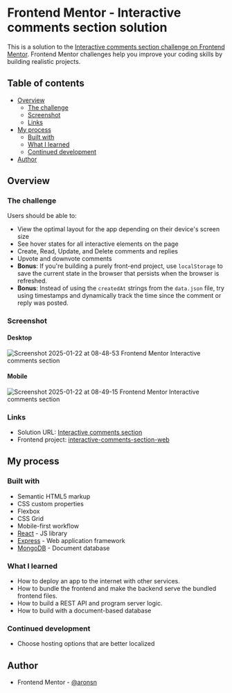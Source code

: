 # Frontend Mentor - Interactive comments section solution

This is a solution to the [Interactive comments section challenge on Frontend Mentor](https://www.frontendmentor.io/challenges/interactive-comments-section-iG1RugEG9). Frontend Mentor challenges help you improve your coding skills by building realistic projects.

## Table of contents

- [Overview](#overview)
  - [The challenge](#the-challenge)
  - [Screenshot](#screenshot)
  - [Links](#links)
- [My process](#my-process)
  - [Built with](#built-with)
  - [What I learned](#what-i-learned)
  - [Continued development](#continued-development)
- [Author](#author)


## Overview

### The challenge

Users should be able to:

- View the optimal layout for the app depending on their device's screen size
- See hover states for all interactive elements on the page
- Create, Read, Update, and Delete comments and replies
- Upvote and downvote comments
- **Bonus**: If you're building a purely front-end project, use `localStorage` to save the current state in the browser that persists when the browser is refreshed.
- **Bonus**: Instead of using the `createdAt` strings from the `data.json` file, try using timestamps and dynamically track the time since the comment or reply was posted.

### Screenshot

#### Desktop

![Screenshot 2025-01-22 at 08-48-53 Frontend Mentor Interactive comments section](https://github.com/user-attachments/assets/99dc0220-8e35-4ca3-ad62-96969fad0e8b)

#### Mobile

![Screenshot 2025-01-22 at 08-49-15 Frontend Mentor Interactive comments section](https://github.com/user-attachments/assets/47322824-6f1b-4c8a-98c1-ebbe048fd047)


### Links

- Solution URL: [Interactive comments section](https://interactive-comments-section-api-production.up.railway.app/)
- Frontend project: [interactive-comments-section-web](https://github.com/aronsn/interactive-comments-section-web)

## My process

### Built with

- Semantic HTML5 markup
- CSS custom properties
- Flexbox
- CSS Grid
- Mobile-first workflow
- [React](https://reactjs.org/) - JS library
- [Express](https://expressjs.com/) - Web application framework
- [MongoDB](https://www.mongodb.com/) - Document database

### What I learned

- How to deploy an app to the internet with other services.
- How to bundle the frontend and make the backend serve the bundled frontend files.
- How to build a REST API and program server logic.
- How to build with a document-based database

### Continued development

- Choose hosting options that are better localized

## Author

- Frontend Mentor - [@aronsn](https://www.frontendmentor.io/profile/aronsn)





